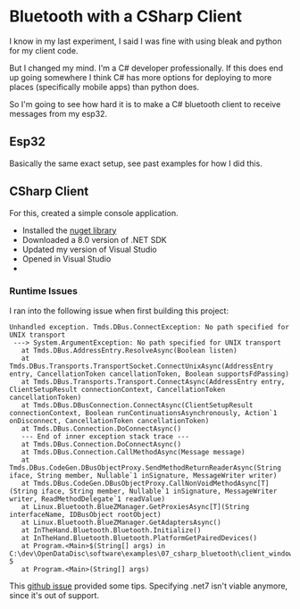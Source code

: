 # Bluetooth with a CSharp Client

I know in my last experiment, I said I was fine with using bleak and python for my client code.

But I changed my mind. I'm a C# developer professionally. If this does end up going somewhere I think C# has more options for deploying to more places (specifically mobile apps) than python does.

So I'm going to see how hard it is to make a C# bluetooth client to receive messages from my esp32.

## Esp32

Basically the same exact setup, see past examples for how I did this.

## CSharp Client

For this, created a simple console application.

* Installed the [nuget library](https://www.nuget.org/packages/InTheHand.BluetoothLE)
* Downloaded a 8.0 version of .NET SDK
* Updated my version of Visual Studio
* Opened in Visual Studio
* 

### Runtime Issues

I ran into the following issue when first building this project:

```
Unhandled exception. Tmds.DBus.ConnectException: No path specified for UNIX transport
 ---> System.ArgumentException: No path specified for UNIX transport
   at Tmds.DBus.AddressEntry.ResolveAsync(Boolean listen)
   at Tmds.DBus.Transports.TransportSocket.ConnectUnixAsync(AddressEntry entry, CancellationToken cancellationToken, Boolean supportsFdPassing)
   at Tmds.DBus.Transports.Transport.ConnectAsync(AddressEntry entry, ClientSetupResult connectionContext, CancellationToken cancellationToken)
   at Tmds.DBus.DBusConnection.ConnectAsync(ClientSetupResult connectionContext, Boolean runContinuationsAsynchronously, Action`1 onDisconnect, CancellationToken cancellationToken)
   at Tmds.DBus.Connection.DoConnectAsync()
   --- End of inner exception stack trace ---
   at Tmds.DBus.Connection.DoConnectAsync()
   at Tmds.DBus.Connection.CallMethodAsync(Message message)
   at Tmds.DBus.CodeGen.DBusObjectProxy.SendMethodReturnReaderAsync(String iface, String member, Nullable`1 inSignature, MessageWriter writer)
   at Tmds.DBus.CodeGen.DBusObjectProxy.CallNonVoidMethodAsync[T](String iface, String member, Nullable`1 inSignature, MessageWriter writer, ReadMethodDelegate`1 readValue)
   at Linux.Bluetooth.BlueZManager.GetProxiesAsync[T](String interfaceName, IDBusObject rootObject)
   at Linux.Bluetooth.BlueZManager.GetAdaptersAsync()
   at InTheHand.Bluetooth.Bluetooth.Initialize()
   at InTheHand.Bluetooth.Bluetooth.PlatformGetPairedDevices()
   at Program.<Main>$(String[] args) in C:\dev\OpenDataDisc\software\examples\07_csharp_bluetooth\client_windows\OpenDataDisc\Program.cs:line 5
   at Program.<Main>(String[] args)
```

This [github issue](https://github.com/inthehand/32feet/issues/341) provided some tips. Specifying .net7 isn't viable anymore, since it's out of support.